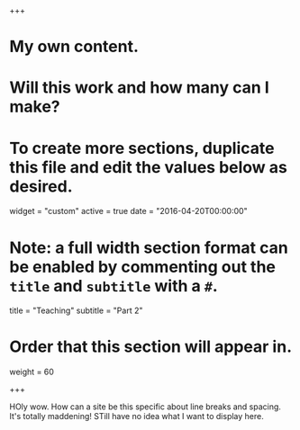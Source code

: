 +++
# My own content.
# Will this work and how many can I make? 
# To create more sections, duplicate this file and edit the values below as desired.
widget = "custom"
active = true
date = "2016-04-20T00:00:00"

# Note: a full width section format can be enabled by commenting out the `title` and `subtitle` with a `#`.
title = "Teaching"
subtitle = "Part 2"

# Order that this section will appear in.
weight = 60

+++

HOly wow.  How can a site be this specific about line breaks and spacing.  It's totally maddening! 
STill have no idea what I want to display here.
